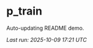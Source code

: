 # p_train

Auto-updating README demo.

<!--START_SECTION:status-->
_Last run: 2025-10-09 17:21 UTC_
<!--END_SECTION:status-->







































































































































































































































































































































































































































































































































































































































































































































































































































































































































































































































































































